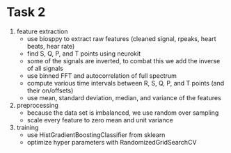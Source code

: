 # Task 2

1. feature extraction
    - use biosppy to extract raw features (cleaned signal, rpeaks, heart beats, hear rate)
    - find S, Q, P, and T points using neurokit
    - some of the signals are inverted, to combat this we add the inverse of all signals
    - use binned FFT and autocorrelation of full spectrum
    - compute various time intervals between R, S, Q, P, and T points (and their on/offsets)
    - use mean, standard deviation, median, and variance of the features
2. preprocessing
    - because the data set is imbalanced, we use random over sampling
    - scale every feature to zero mean and unit variance
3. training
    - use HistGradientBoostingClassifier from sklearn
    - optimize hyper parameters with RandomizedGridSearchCV
